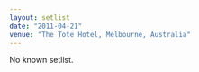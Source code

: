 ```yaml
---
layout: setlist
date: "2011-04-21"
venue: "The Tote Hotel, Melbourne, Australia"
---
```


No known setlist.
